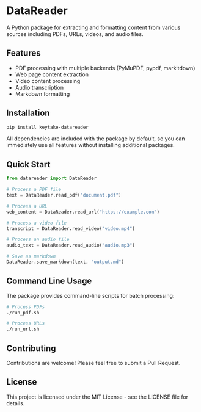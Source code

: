 # DataReader

A Python package for extracting and formatting content from various sources including PDFs, URLs, videos, and audio files.

## Features

- PDF processing with multiple backends (PyMuPDF, pypdf, markitdown)
- Web page content extraction
- Video content processing
- Audio transcription
- Markdown formatting

## Installation

```bash
pip install keytake-datareader
```

All dependencies are included with the package by default, so you can immediately use all features without installing additional packages.

## Quick Start

```python
from datareader import DataReader

# Process a PDF file
text = DataReader.read_pdf("document.pdf")

# Process a URL
web_content = DataReader.read_url("https://example.com")

# Process a video file
transcript = DataReader.read_video("video.mp4")

# Process an audio file
audio_text = DataReader.read_audio("audio.mp3")

# Save as markdown
DataReader.save_markdown(text, "output.md")
```

## Command Line Usage

The package provides command-line scripts for batch processing:

```bash
# Process PDFs
./run_pdf.sh

# Process URLs
./run_url.sh
```

## Contributing

Contributions are welcome! Please feel free to submit a Pull Request.

## License

This project is licensed under the MIT License - see the LICENSE file for details.
